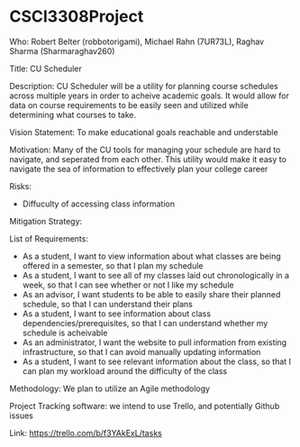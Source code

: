 # CSCI3308Project
Who: Robert Belter (robbotorigami), Michael Rahn (7UR73L), Raghav Sharma (Sharmaraghav260)

Title: CU Scheduler

Description: CU Scheduler will be a utility for planning course schedules across multiple years in order to acheive academic goals. It would allow for data on course requirements to be easily seen and utilized while determining what courses to take.

Vision Statement: To make educational goals reachable and understable

Motivation: Many of the CU tools for managing your schedule are hard to navigate, and seperated from each other. This utility would make it easy to navigate the sea of information to effectively plan your college career

Risks:
 - Diffuculty of accessing class information
 
Mitigation Strategy:

List of Requirements:
 - As a student, I want to view information about what classes are being offered in a semester, so that I plan my schedule
 - As a student, I want to see all of my classes laid out chronologically in a week, so that I can see whether or not I like my schedule
 - As an advisor, I want students to be able to easily share their planned schedule, so that I can understand their plans
 - As a student, I want to see information about class dependencies/prerequisites, so that I can understand whether my schedule is acheivable
 - As an administrator, I want the website to pull information from existing infrastructure, so that I can avoid manually updating information
 - As a student, I want to see relevant information about the class, so that I can plan my workload around the difficulty of the class
 
Methodology: We plan to utilize an Agile methodology

Project Tracking software: we intend to use Trello, and potentially Github issues

Link: https://trello.com/b/f3YAkExL/tasks
